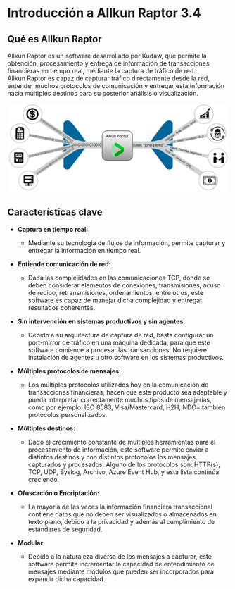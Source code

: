 # Introducción a Allkun Raptor 3.4



## Qué es Allkun Raptor

Allkun Raptor es un software desarrollado por Kudaw, que permite la obtención, procesamiento y entrega de información de transacciones financieras en tiempo real, mediante la captura de tráfico de red.  
Allkun Raptor es capaz de capturar tráfico directamente desde la red, entender muchos protocolos de comunicación y entregar esta información hacia múltiples destinos para su posterior análisis o visualización.

![](/assets/images/about_raptor.png)

## Características clave


*   **Captura en tiempo real:**
    
    *   Mediante su tecnología de flujos de información, permite capturar y entregar la información en tiempo real.
        

*   **Entiende comunicación de red:**
    
    *   Dada las complejidades en las comunicaciones TCP, donde se deben considerar elementos de conexiones, transmisiones, acuso de recibo, retransmisiones, ordenamientos, entre otros, este software es capaz de manejar dicha complejidad y entregar resultados coherentes.
        

*   **Sin intervención en sistemas productivos y sin agentes:**
    
    *   Debido a su arquitectura de captura de red, basta configurar un port-mirror de tráfico en una máquina dedicada, para que este software comience a procesar las transacciones. No requiere instalación de agentes u otro software en los sistemas productivos.
        

*   **Múltiples protocolos de mensajes:**
    
    *   Los múltiples protocolos utilizados hoy en la comunicación de transacciones financieras, hacen que este producto sea adaptable y pueda interpretar correctamente muchos tipos de mensajerías, como por ejemplo: ISO 8583, Visa/Mastercard, H2H, NDC+ también protocolos personalizados.
        

*   **Múltiples destinos:**
    
    *   Dado el crecimiento constante de múltiples herramientas para el procesamiento de información, este software permite enviar a distintos destinos y con distintos protocolos los mensajes capturados y procesados. Alguno de los protocolos son: HTTP(s), TCP, UDP, Syslog, Archivo, Azure Event Hub, y esta lista continúa creciendo.
        

*   **Ofuscación o Encriptación:**
    
    *   La mayoría de las veces la información financiera transaccional contiene datos que no deben ser visualizados o almacenados en texto plano, debido a la privacidad y además al cumplimiento de estándares de seguridad.
        

*   **Modular:**
    
    *   Debido a la naturaleza diversa de los mensajes a capturar, este software permite incrementar la capacidad de entendimiento de mensajes mediante módulos que pueden ser incorporados para expandir dicha capacidad.
        